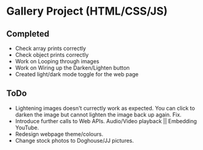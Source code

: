 # Gallery Project (HTML/CSS/JS)

## Completed
- Check array prints correctly 
- Check object prints correctly 
- Work on Looping through images 
- Work on Wiring up the Darken/Lighten button  
- Created light/dark mode toggle for the web page 

## ToDo
- Lightening images doesn't currectly work as expected. You can click to darken the image but cannot lighten the image back up again. Fix. 
- Introduce further calls to Web APIs. Audio/Video playback || Embedding YouTube. 
- Redesign webpage theme/colours. 
- Change stock photos to Doghouse/JJ pictures. 